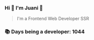 ### Hi 👋 I&#39;m Juani 🦁

> I&#39;m a Frontend Web Developer SSR

### 📚 Days being a developer: 1044
